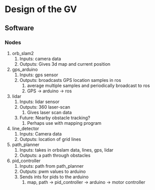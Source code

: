 # Design of the GV
## Software
### Nodes
1. orb_slam2
    1. Inputs: camera data
    2. Outputs: Gives 3d map and current position
2. gps_arduino
    1. Inputs: gps sensor
    2. Outputs: broadcasts GPS location samples in ros
        1. average multiple samples and periodically broadcast to ros
        2. GPS -> arduino -> ros
3. lidar
    1. Inputs: lidar sensor
    2. Outputs: 360 laser-scan
        1. Gives laser scan data
    3. Future: Nearby obstacle tracking?
        1. Perhaps use with mapping program
4. line_detector
    1. Inputs: Camera data
    2. Outputs: location of grid lines
4. path_planner
    1. Inputs: takes in orbslam data, lines, gps, lidar
    2. Outputs: a path through obstacles
5. pid_controller
    1. Inputs: path from path_planner
    2. Outputs: pwm values to arduino
    3. Sends ints for pids to the arduino
        1. map, path -> pid_controller -> arduino -> motor controller
